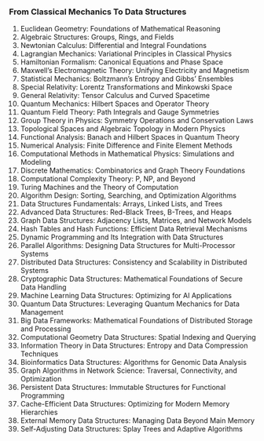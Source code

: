 ### From Classical Mechanics To Data Structures
1. Euclidean Geometry: Foundations of Mathematical Reasoning
2. Algebraic Structures: Groups, Rings, and Fields
3. Newtonian Calculus: Differential and Integral Foundations
4. Lagrangian Mechanics: Variational Principles in Classical Physics
5. Hamiltonian Formalism: Canonical Equations and Phase Space
6. Maxwell’s Electromagnetic Theory: Unifying Electricity and Magnetism
7. Statistical Mechanics: Boltzmann’s Entropy and Gibbs’ Ensembles
8. Special Relativity: Lorentz Transformations and Minkowski Space
9. General Relativity: Tensor Calculus and Curved Spacetime
10. Quantum Mechanics: Hilbert Spaces and Operator Theory
11. Quantum Field Theory: Path Integrals and Gauge Symmetries
12. Group Theory in Physics: Symmetry Operations and Conservation Laws
13. Topological Spaces and Algebraic Topology in Modern Physics
14. Functional Analysis: Banach and Hilbert Spaces in Quantum Theory
15. Numerical Analysis: Finite Difference and Finite Element Methods
16. Computational Methods in Mathematical Physics: Simulations and Modeling
17. Discrete Mathematics: Combinatorics and Graph Theory Foundations
18. Computational Complexity Theory: P, NP, and Beyond
19. Turing Machines and the Theory of Computation
20. Algorithm Design: Sorting, Searching, and Optimization Algorithms
21. Data Structures Fundamentals: Arrays, Linked Lists, and Trees
22. Advanced Data Structures: Red-Black Trees, B-Trees, and Heaps
23. Graph Data Structures: Adjacency Lists, Matrices, and Network Models
24. Hash Tables and Hash Functions: Efficient Data Retrieval Mechanisms
25. Dynamic Programming and Its Integration with Data Structures
26. Parallel Algorithms: Designing Data Structures for Multi-Processor Systems
27. Distributed Data Structures: Consistency and Scalability in Distributed Systems
28. Cryptographic Data Structures: Mathematical Foundations of Secure Data Handling
29. Machine Learning Data Structures: Optimizing for AI Applications
30. Quantum Data Structures: Leveraging Quantum Mechanics for Data Management
31. Big Data Frameworks: Mathematical Foundations of Distributed Storage and Processing
32. Computational Geometry Data Structures: Spatial Indexing and Querying
33. Information Theory in Data Structures: Entropy and Data Compression Techniques
34. Bioinformatics Data Structures: Algorithms for Genomic Data Analysis
35. Graph Algorithms in Network Science: Traversal, Connectivity, and Optimization
36. Persistent Data Structures: Immutable Structures for Functional Programming
37. Cache-Efficient Data Structures: Optimizing for Modern Memory Hierarchies
38. External Memory Data Structures: Managing Data Beyond Main Memory
39. Self-Adjusting Data Structures: Splay Trees and Adaptive Algorithms
